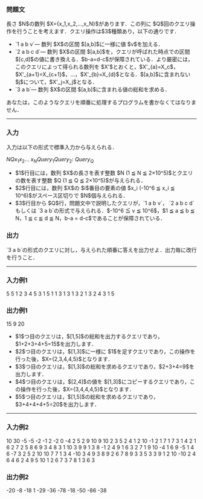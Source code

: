 
<div>

<div>

<div>

<section>

### **問題文**

<p>
長さ $N$の数列 $X={x_1,x_2,...,x_N}$があります．この列に $Q$回のクエリ操作を行うことを考えます．クエリ操作は$3$種類あり，以下の通りです．
</p>

<ul>

<li>
`1 a b v`― 数列 $X$の区間 $[a,b]$に一様に値 $v$を加える．
</li>

<li>
`2 a b c d`― 数列 $X$の区間 $[a,b]$を，クエリが呼ばれた時点での区間 $[c,d]$の値に書き換える．$b-a=d-c$が保障されている．より厳密には，このクエリによって得られる数列を $X'$とおくと，$X'_{a}=X_c$，$X'_{a+1}=X_{c+1}$，…，$X'_{b}=X_{d}$となる．$[a,b]$に含まれない $j$について，$X'_j=X_j$となる．
</li>

<li>
`3 a b`― 数列 $X$の区間 $[a,b]$に含まれる値の総和を求める．
</li>

</ul>

<p>
あなたは，このようなクエリを順番に処理するプログラムを書かなくてはなりません．
</p>

</section>

</div>

---

<div>

<div>

<section>

### **入力**

<p>
入力は以下の形式で標準入力から与えられる．
</p>

<div>

$N$$Q$$x_1$$x_2$… $x_N$$Query_1$$Query_2$:
$Query_Q$
</div>

<ul>

<li>
$1$行目には，数列 $X$の長さを表す整数 $N (1 ≦ N ≦ 2×10^5)$とクエリの数を表す整数 $Q (1 ≦ Q ≦ 2×10^5)$が与えられる．
</li>

<li>
$2$行目には，数列 $X$の $i$番目の要素の値 $x_i (-10^6 ≦ x_i ≦ 10^6)$がスペース区切りで $N$個与えられる．
</li>

<li>
$3$行目から $Q$行，問題文中で説明したクエリが，`1 a b v`， `2 a b c d`もしくは `3 a b`の形式で与えられる．$-10^6 ≦ v ≦ 10^6$，$1 ≦ a ≦ b ≦ N，1 ≦ c ≦ d ≦ N，b-a = d-c$であることが保障されている．
</li>

</ul>

</section>

</div>

<div>

<section>

### **出力**

<p>
`3 a b`の形式のクエリに対し，与えられた順番に答えを出力せよ．出力毎に改行を行うこと．
</p>

</section>

</div>

</div>

---

<div>

<section>

### **入力例1**

<div>

5 5
1 2 3 4 5
3 1 5
1 1 3 1
3 1 3
2 1 3 2 4
3 1 5

</div>

</section>

</div>

<div>

<section>

### **出力例1**

<div>

15
9
20

</div>

<ul>

<li>
$1$つ目のクエリは，$[1,5]$の総和を出力するクエリであり，$1+2+3+4+5=15$を出力します．
</li>

<li>
$2$つ目のクエリは，$[1,3]$に一様に $1$を足すクエリであり，この操作を行った後，$X={2,3,4,4,5}$となります．
</li>

<li>
$3$つ目のクエリは，$[1,3]$の総和を求めるクエリであり，$2+3+4=9$を出力します．
</li>

<li>
$4$つ目のクエリは，$[2,4]$の値を $[1,3]$にコピーするクエリであり，この操作を行った後，$X={3,4,4,4,5}$となります．
</li>

<li>
$5$つ目のクエリは，$[1,5]$の総和を求めるクエリであり，$3+4+4+4+5=20$を出力します．
</li>

</ul>

</section>

</div>

---

<div>

<section>

### **入力例2**

<div>

10 30
-5 -5 -2 -1 2 -2 0 -4 2 5
2 9 10 9 10
2 3 5 2 4
1 2 10 -1
2 1 7 1 7
3 1 4
2 1 6 2 7
2 5 8 6 9
3 4 8
3 1 10
3 9 9
1 3 8 -1
2 4 9 1 6
3 2 7
1 9 10 -4
1 6 9 -5
1 4 6 -7
3 2 5
2 10 10 7 7
1 3 4 -10
3 4 9
3 8 9
2 6 7 8 9
3 3 5
3 3 9
1 2 10 -10
2 4 6 4 6
2 4 9 5 10
1 2 6 7
3 7 8
1 3 6 3

</div>

</section>

</div>

<div>

<section>

### **出力例2**

<div>

-20
-8
-18
1
-29
-36
-78
-18
-50
-86
-38

</div>

</section>

</div>

</div>

</div>
